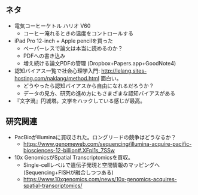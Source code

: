 ## ネタ
- 電気コーヒーケトル ハリオ V60
  - コーヒー淹れるときの温度をコントロールする
- iPad Pro 12-inch + Apple pencilを買った
  - ペーパーレスで論文は本当に読めるのか？
  - PDFへの書き込み
  - 増え続ける論文PDFの管理 (Dropbox+Papers.app+GoodNote4)
- 認知バイアス一覧で社会心理学入門: http://lelang.sites-hosting.com/naklang/method.html 面白い。
  - どうやったら認知バイアスから自由になれるだろうか？
  - データの見方、研究の進め方にもさまざまな認知バイアスがある
- 『文字渦』円城塔。文学をハックしている感じが最高。

## 研究関連
- PacBioがilluminaに買収された。ロングリードの競争はどうなるか？
  - https://www.genomeweb.com/sequencing/illumina-acquire-pacific-biosciences-12-billion#.XFpl1s_7SSw
- 10x GenomicsがSpatial Transcriptomicsを買収。
  - Single-cellレベルで遺伝子発現と空間情報のマッピングへ (Sequencing+FISHが融合しつつある)
  - https://www.10xgenomics.com/news/10x-genomics-acquires-spatial-transcriptomics/
  
